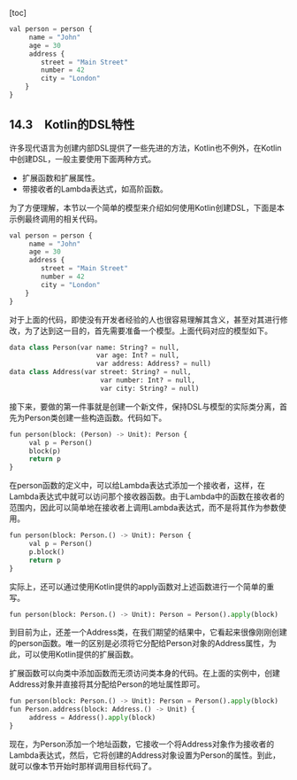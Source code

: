 [toc]

```python
val person = person {
     name = "John"
     age = 30
     address {
        street = "Main Street"
        number = 42
        city = "London"
    }
}
```

## 14.3　Kotlin的DSL特性

许多现代语言为创建内部DSL提供了一些先进的方法，Kotlin也不例外，在Kotlin中创建DSL，一般主要使用下面两种方式。

+ 扩展函数和扩展属性。
+ 带接收者的Lambda表达式，如高阶函数。

为了方便理解，本节以一个简单的模型来介绍如何使用Kotlin创建DSL，下面是本示例最终调用的相关代码。

```python
val person = person {
     name = "John"
     age = 30
     address {
        street = "Main Street"
        number = 42
        city = "London"
    }
}
```

对于上面的代码，即使没有开发者经验的人也很容易理解其含义，甚至对其进行修改，为了达到这一目的，首先需要准备一个模型。上面代码对应的模型如下。

```python
data class Person(var name: String? = null,
                      var age: Int? = null,
                      var address: Address? = null)
data class Address(var street: String? = null,
                       var number: Int? = null,
                       var city: String? = null)
```

接下来，要做的第一件事就是创建一个新文件，保持DSL与模型的实际类分离，首先为Person类创建一些构造函数。代码如下。

```python
fun person(block: (Person) -> Unit): Person {
     val p = Person()
     block(p)
     return p
}
```

在person函数的定义中，可以给Lambda表达式添加一个接收者，这样，在Lambda表达式中就可以访问那个接收器函数。由于Lambda中的函数在接收者的范围内，因此可以简单地在接收者上调用Lambda表达式，而不是将其作为参数使用。

```python
fun person(block: Person.() -> Unit): Person {
     val p = Person()
     p.block()
     return p
}
```

实际上，还可以通过使用Kotlin提供的apply函数对上述函数进行一个简单的重写。

```python
fun person(block: Person.() -> Unit): Person = Person().apply(block)
```

到目前为止，还差一个Address类，在我们期望的结果中，它看起来很像刚刚创建的person函数。唯一的区别是必须将它分配给Person对象的Address属性，为此，可以使用Kotlin提供的扩展函数。

扩展函数可以向类中添加函数而无须访问类本身的代码。在上面的实例中，创建Address对象并直接将其分配给Person的地址属性即可。

```python
fun person(block: Person.() -> Unit): Person = Person().apply(block)
fun Person.address(block: Address.() -> Unit) {
     address = Address().apply(block)
}
```

现在，为Person添加一个地址函数，它接收一个将Address对象作为接收者的Lambda表达式，然后，它将创建的Address对象设置为Person的属性。到此，就可以像本节开始时那样调用目标代码了。

